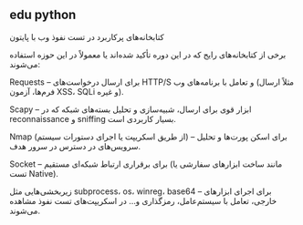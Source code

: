 ## edu python

کتابخانه‌های پرکاربرد در تست نفوذ وب با پایتون

برخی از کتابخانه‌های رایج که در این دوره تأکید شده‌اند یا معمولاً در این حوزه استفاده می‌شوند:

Requests – برای ارسال درخواست‌های HTTP/S و تعامل با برنامه‌های وب (مثلاً ارسال فرم‌ها، آزمون XSS، SQLi و غیره).

Scapy – ابزار قوی برای ارسال، شبیه‌سازی و تحلیل بسته‌های شبکه که در reconnaissance و sniffing بسیار کاربردی است.

Nmap (از طریق اسکریپت‌ یا اجرای دستورات سیستم) – برای اسکن پورت‌ها و تحلیل سرویس‌های در دسترس در سرور هدف.

Socket – برای برقراری ارتباط شبکه‌ای مستقیم (مانند ساخت ابزارهای سفارشی یا تست Native).

زیربخشی‌هایی مثل subprocess، os، winreg، base64 – برای اجرای ابزارهای خارجی، تعامل با سیستم‌عامل، رمزگذاری و… در اسکریپت‌های تست نفوذ مشاهده می‌شوند.
